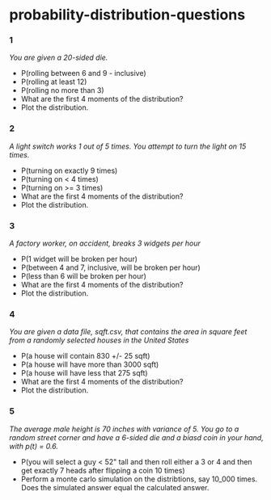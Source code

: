 # probability-distribution-questions

### 1

*You are given a 20-sided die.*
- P(rolling between 6 and 9 - inclusive)
- P(rolling at least 12)
- P(rolling no more than 3)
- What are the first 4 moments of the distribution?
- Plot the distribution.

### 2

*A light switch works 1 out of 5 times. You attempt to turn the light on 15 times.*
- P(turning on exactly 9 times)
- P(turning on < 4 times)
- P(turning on >= 3 times)
- What are the first 4 moments of the distribution?
- Plot the distribution.

### 3

*A factory worker, on accident, breaks 3 widgets per hour*
- P(1 widget will be broken per hour)
- P(between 4 and 7, inclusive, will be broken per hour)
- P(less than 6 will be broken per hour)
- What are the first 4 moments of the distribution?
- Plot the distribution.

### 4

*You are given a data file, sqft.csv, that contains the area in square feet from a randomly selected houses in the United States*
- P(a house will contain 830 +/- 25 sqft)
- P(a house will have more than 3000 sqft)
- P(a house will have less that 275 sqft)
- What are the first 4 moments of the distribution?
- Plot the distribution.

### 5

*The average male height is 70 inches with variance of 5. You go to a random street corner and have a 6-sided die and a biasd coin in your hand, with p(t) = 0.6.*

- P(you will select a guy < 52" tall and then roll either a 3 or 4 and then get exactly 7 heads after flipping a coin 10 times)
- Perform a monte carlo simulation on the distribtions, say 10_000 times. Does the simulated answer equal the calculated answer.

